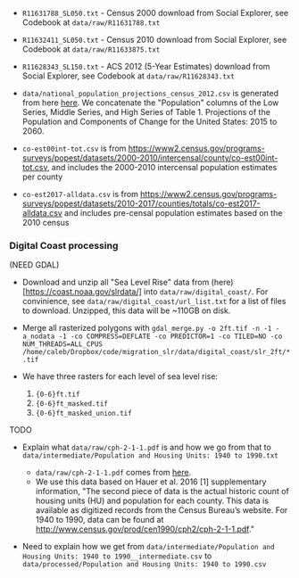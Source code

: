 - `R11631788_SL050.txt` - Census 2000 download from Social Explorer, see Codebook at `data/raw/R11631788.txt`
- `R11632411_SL050.txt` - Census 2010 download from Social Explorer, see Codebook at `data/raw/R11633875.txt`
- `R11628343_SL150.txt` - ACS 2012 (5-Year Estimates) download from Social Explorer, see Codebook at `data/raw/R11628343.txt`


- `data/national_population_projections_census_2012.csv` is generated from here [here](https://www.census.gov/data/tables/2012/demo/popproj/2012-summary-tables.html). We concatenate the "Population" columns of the Low Series, Middle Series, and High Series of Table 1. Projections of the Population and Components of Change for the United States: 2015 to 2060.


- `co-est00int-tot.csv` is from https://www2.census.gov/programs-surveys/popest/datasets/2000-2010/intercensal/county/co-est00int-tot.csv, and includes the 2000-2010 intercensal population estimates per county
- `co-est2017-alldata.csv` is from https://www2.census.gov/programs-surveys/popest/datasets/2010-2017/counties/totals/co-est2017-alldata.csv and includes pre-censal population estimates based on the 2010 census
 

### Digital Coast processing

(NEED GDAL)

- Download and unzip all "Sea Level Rise" data from (here)[https://coast.noaa.gov/slrdata/] into `data/raw/digital_coast/`. For convinience, see `data/raw/digital_coast/url_list.txt` for a list of files to download. Unzipped, this data will be ~110GB on disk.



- Merge all rasterized polygons with `gdal_merge.py -o 2ft.tif -n -1 -a_nodata -1 -co COMPRESS=DEFLATE -co PREDICTOR=1 -co TILED=NO -co NUM_THREADS=ALL_CPUS /home/caleb/Dropbox/code/migration_slr/data/digital_coast/slr_2ft/*.tif`
- We have three rasters for each level of sea level rise:
  1. `{0-6}ft.tif`
  2. `{0-6}ft_masked.tif`
  3. `{0-6}ft_masked_union.tif`


TODO
- Explain what `data/raw/cph-2-1-1.pdf` is and how we go from that to `data/intermediate/Population and Housing Units: 1940 to 1990.txt`
  - `data/raw/cph-2-1-1.pdf` comes from [here](https://www.census.gov/data/tables/1993/dec/cph-2-1-1.html).
  - We use this data based on Hauer et al. 2016 [1] supplementary information, "The second piece of data is the actual historic count of housing units (HU) and population for each county. This data is available as digitized records from the Census Bureau’s website. For 1940 to 1990, data can be found at http://www.census.gov/prod/cen1990/cph2/cph-2-1-1.pdf."

- Need to explain how we get from `data/intermediate/Population and Housing Units: 1940 to 1990__intermediate.csv` to `data/processed/Population and Housing Units: 1940 to 1990.csv`